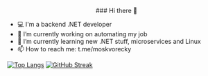 <p align="center">
  ### Hi there 👋
</p>

- :computer: I'm a backend .NET developer
- 🔭 I’m currently working on automating my job
- 🌱 I’m currently learning new .NET stuff, microservices and Linux
- 📫 How to reach me: t.me/moskvorecky

[![Top Langs](https://github-readme-stats.vercel.app/api/top-langs/?username=eveloth)](https://github.com/anuraghazra/github-readme-stats)
[![GitHub Streak](https://github-readme-streak-stats.herokuapp.com/?user=eveloth&theme=monokai)](https://git.io/streak-stats)

<!--
**eveloth/eveloth** is a ✨ _special_ ✨ repository because its `README.md` (this file) appears on your GitHub profile.

Here are some ideas to get you started:

- 🔭 I’m currently working on ...
- 🌱 I’m currently learning ...
- 👯 I’m looking to collaborate on ...
- 🤔 I’m looking for help with ...
- 💬 Ask me about ...
- 📫 How to reach me: ...
- 😄 Pronouns: ...
- ⚡ Fun fact: ...
-->
